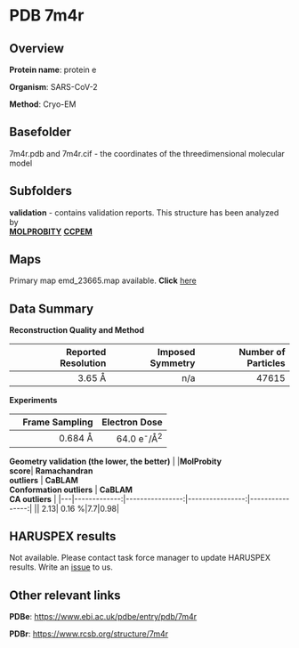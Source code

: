 # PDB 7m4r

## Overview

**Protein name**: protein e

**Organism**: SARS-CoV-2

**Method**: Cryo-EM



## Basefolder

7m4r.pdb and 7m4r.cif - the coordinates of the threedimensional molecular model

## Subfolders





**validation** - contains validation reports. This structure has been analyzed by <br>  [**MOLPROBITY**](https://github.com/thorn-lab/coronavirus_structural_task_force/tree/master/pdb/protein_e/SARS-CoV-2/7m4r/validation/molprobity)   [**CCPEM**](https://github.com/thorn-lab/coronavirus_structural_task_force/tree/master/pdb/protein_e/SARS-CoV-2/7m4r/validation/ccpem-validation) 



## Maps

Primary map emd_23665.map available. **Click** [here](http://ftp.wwpdb.org/pub/emdb/structures/EMD-23665/map/) 

## Data Summary
**Reconstruction Quality and Method**

|   | Reported Resolution | Imposed Symmetry | Number of Particles |
|---|-------------:|----------------:|--------------:|
|   |3.65 Å|n/a|47615|

**Experiments**

|   | Frame Sampling | Electron Dose |
|---|-------------:|----------------:|
|   |0.684 Å|64.0 e<sup>-</sup>/Å<sup>2</sup>|

**Geometry validation (the lower, the better)**
|   |**MolProbity<br>score**| **Ramachandran<br>outliers** | **CaBLAM<br>Conformation outliers** | **CaBLAM<br>CA outliers** |
|---|-------------:|----------------:|----------------:|----------------:|
||  2.13|  0.16 %|7.7|0.98|

## HARUSPEX results

Not available. Please contact task force manager to update HARUSPEX results. Write an [issue](https://github.com/thorn-lab/coronavirus_structural_task_force/issues) to us.

## Other relevant links 
**PDBe**:  https://www.ebi.ac.uk/pdbe/entry/pdb/7m4r
 
**PDBr**: https://www.rcsb.org/structure/7m4r 
